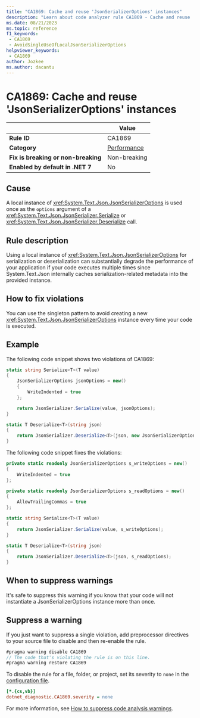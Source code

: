 ```yaml
---
title: "CA1869: Cache and reuse 'JsonSerializerOptions' instances"
description: "Learn about code analyzer rule CA1869 - Cache and reuse 'JsonSerializerOptions' instances"
ms.date: 08/21/2023
ms.topic: reference
f1_keywords:
 - CA1869
 - AvoidSingleUseOfLocalJsonSerializerOptions
helpviewer_keywords:
 - CA1869
author: Jozkee
ms.author: dacantu
---
```


# CA1869: Cache and reuse 'JsonSerializerOptions' instances

|                                     | Value                                  |
| ----------------------------------- |----------------------------------------|
| **Rule ID**                         | CA1869                                 |
| **Category**                        | [Performance](performance-warnings.md) |
| **Fix is breaking or non-breaking** | Non-breaking                           |
| **Enabled by default in .NET 7**    | No                                     |

## Cause

A local instance of <xref:System.Text.Json.JsonSerializerOptions> is used once as the `options` argument of a <xref:System.Text.Json.JsonSerializer.Serialize> or <xref:System.Text.Json.JsonSerializer.Deserialize> call.

## Rule description

Using a local instance of <xref:System.Text.Json.JsonSerializerOptions> for serialization or deserialization can substantially degrade the performance of your application if your code executes multiple times since System.Text.Json internally caches serialization-related metadata into the provided instance.

## How to fix violations

You can use the singleton pattern to avoid creating a new <xref:System.Text.Json.JsonSerializerOptions> instance every time your code is executed.

## Example

The following code snippet shows two violations of CA1869:

```csharp
static string Serialize<T>(T value)
{
    JsonSerializerOptions jsonOptions = new()
    {
        WriteIndented = true
    };

    return JsonSerializer.Serialize(value, jsonOptions);
}

static T Deserialize<T>(string json)
{
    return JsonSerializer.Deserialize<T>(json, new JsonSerializerOptions { AllowTrailingCommas = true });
}
```

The following code snippet fixes the violations:

```csharp
private static readonly JsonSerializerOptions s_writeOptions = new()
{
    WriteIndented = true
};

private static readonly JsonSerializerOptions s_readOptions = new()
{
    AllowTrailingCommas = true
};

static string Serialize<T>(T value)
{
    return JsonSerializer.Serialize(value, s_writeOptions);
}

static T Deserialize<T>(string json)
{
    return JsonSerializer.Deserialize<T>(json, s_readOptions);
}
```

## When to suppress warnings

It's safe to suppress this warning if you know that your code will not instantiate a JsonSerializerOptions instance more than once.

## Suppress a warning

If you just want to suppress a single violation, add preprocessor directives to your source file to disable and then re-enable the rule.

```csharp
#pragma warning disable CA1869
// The code that's violating the rule is on this line.
#pragma warning restore CA1869
```

To disable the rule for a file, folder, or project, set its severity to `none` in the [configuration file](../configuration-files.md).

```ini
[*.{cs,vb}]
dotnet_diagnostic.CA1869.severity = none
```

For more information, see [How to suppress code analysis warnings](../suppress-warnings.md).
